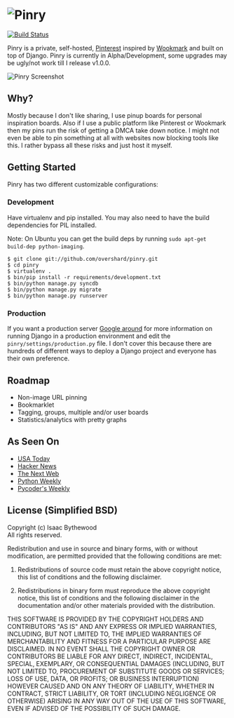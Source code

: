 # ![Pinry](https://github.com/overshard/pinry/raw/master/logo.png)

[![Build Status](https://secure.travis-ci.org/overshard/pinry.png)](http://travis-ci.org/overshard/pinry)

Pinry is a private, self-hosted, [Pinterest][0] inspired by [Wookmark][1] and
built on top of Django. Pinry is currently in Alpha/Development, some upgrades
may be ugly/not work till I release v1.0.0.

![Pinry Screenshot](https://github.com/overshard/pinry/raw/master/screenshot.png)


## Why?

Mostly because I don't like sharing, I use pinup boards for personal inspiration
boards. Also if I use a public platform like Pinterest or Wookmark then my pins
run the risk of getting a DMCA take down notice. I might not even be able to
pin something at all with websites now blocking tools like this. I rather
bypass all these risks and just host it myself.


## Getting Started

Pinry has two different customizable configurations:

### Development

Have virtualenv and pip installed. You may also need to have the build
dependencies for PIL installed.

Note: On Ubuntu you can get the build deps by running
`sudo apt-get build-dep python-imaging`.

    $ git clone git://github.com/overshard/pinry.git
    $ cd pinry
    $ virtualenv .
    $ bin/pip install -r requirements/development.txt
    $ bin/python manage.py syncdb
    $ bin/python manage.py migrate
    $ bin/python manage.py runserver


### Production

If you want a production server [Google around][2] for more information on
running Django in a production environment and edit the
`pinry/settings/production.py` file. I don't cover this because there are
hundreds of different ways to deploy a Django project and everyone has their own
preference.


## Roadmap

 + Non-image URL pinning
 + Bookmarklet
 + Tagging, groups, multiple and/or user boards
 + Statistics/analytics with pretty graphs


## As Seen On

 + [USA Today](http://www.usatoday.com/tech/products/story/2012-04-27/pinterest-pinry-private-pinning/54584308/1)
 + [Hacker News](http://news.ycombinator.com/item?id=3895618)
 + [The Next Web](http://thenextweb.com/apps/2012/04/27/pinry-is-a-self-hosted-version-of-pinterest-that-gives-you-full-control-of-your-pins/)
 + [Python Weekly](http://us2.campaign-archive2.com/?u=e2e180baf855ac797ef407fc7&id=1f8c766c90&e=292d864a00)
 + [Pycoder's Weekly](http://us4.campaign-archive1.com/?u=9735795484d2e4c204da82a29&id=4f9b37c501)


## License (Simplified BSD)

Copyright (c) Isaac Bythewood  
All rights reserved.

Redistribution and use in source and binary forms, with or without
modification, are permitted provided that the following conditions are met:

1. Redistributions of source code must retain the above copyright notice,
   this list of conditions and the following disclaimer.

2. Redistributions in binary form must reproduce the above copyright notice,
   this list of conditions and the following disclaimer in the documentation
   and/or other materials provided with the distribution.

THIS SOFTWARE IS PROVIDED BY THE COPYRIGHT HOLDERS AND CONTRIBUTORS "AS IS" AND
ANY EXPRESS OR IMPLIED WARRANTIES, INCLUDING, BUT NOT LIMITED TO, THE IMPLIED
WARRANTIES OF MERCHANTABILITY AND FITNESS FOR A PARTICULAR PURPOSE ARE
DISCLAIMED. IN NO EVENT SHALL THE COPYRIGHT OWNER OR CONTRIBUTORS BE LIABLE FOR
ANY DIRECT, INDIRECT, INCIDENTAL, SPECIAL, EXEMPLARY, OR CONSEQUENTIAL DAMAGES
(INCLUDING, BUT NOT LIMITED TO, PROCUREMENT OF SUBSTITUTE GOODS OR SERVICES;
LOSS OF USE, DATA, OR PROFITS; OR BUSINESS INTERRUPTION) HOWEVER CAUSED AND
ON ANY THEORY OF LIABILITY, WHETHER IN CONTRACT, STRICT LIABILITY, OR TORT
(INCLUDING NEGLIGENCE OR OTHERWISE) ARISING IN ANY WAY OUT OF THE USE OF THIS
SOFTWARE, EVEN IF ADVISED OF THE POSSIBILITY OF SUCH DAMAGE.


[0]: http://pinterest.com/
[1]: http://www.wookmark.com/
[2]: https://www.google.com/search?q=deploy+django+production
